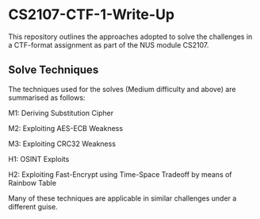 # CS2107-CTF-1-Write-Up
This repository outlines the approaches adopted to solve the challenges in a CTF-format assignment as part of the NUS module CS2107.


## Solve Techniques

The techniques used for the solves (Medium difficulty and above) are summarised as follows:

M1: Deriving Substitution Cipher

M2: Exploiting AES-ECB Weakness

M3: Exploiting CRC32 Weakness

H1: OSINT Exploits

H2: Exploiting Fast-Encrypt using Time-Space Tradeoff by means of Rainbow Table


Many of these techniques are applicable in similar challenges under a different guise.
